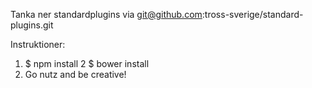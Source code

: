 Tanka ner standardplugins via git@github.com:tross-sverige/standard-plugins.git

Instruktioner:

1. $ npm install
2  $ bower install
3. Go nutz and be creative!
